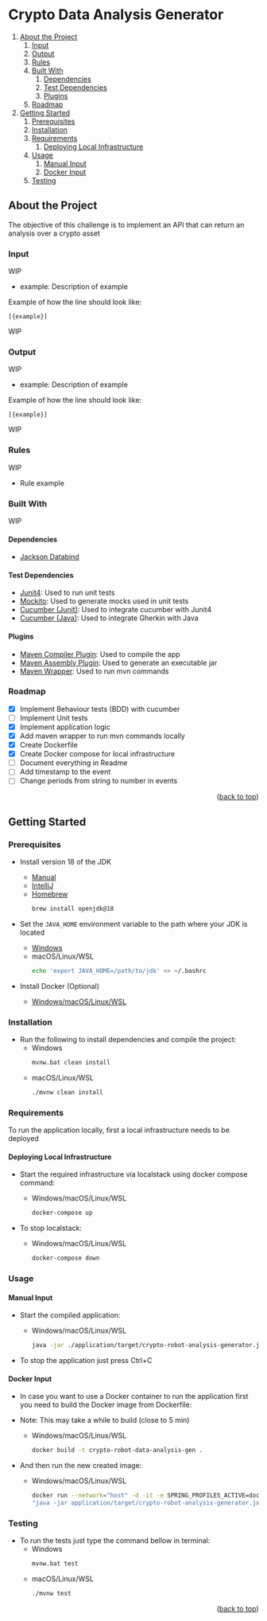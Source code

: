 <div id="top"></div>

# Crypto Data Analysis Generator

1. [About the Project](#about-the-project)
    1. [Input](#input)
    2. [Output](#output)
    3. [Rules](#rules)
    4. [Built With](#built-with)
       1. [Dependencies](#dependencies)
       2. [Test Dependencies](#test-dependencies)
       3. [Plugins](#plugins)
    5. [Roadmap](#roadmap)
2. [Getting Started](#getting-started)
    1. [Prerequisites](#prerequisites)
    2. [Installation](#installation)
    3. [Requirements](#requirements)
       1. [Deploying Local Infrastructure](#deploying-local-infrastructure)
    4. [Usage](#usage)
       1. [Manual Input](#manual-input)
       2. [Docker Input](#docker-input)
    5. [Testing](#testing)

## About the Project

The objective of this challenge is to implement an API that can return an analysis over a crypto asset

### Input

WIP

- example: Description of example

Example of how the line should look like:

```
[{example}]
```

WIP

### Output

WIP

- example: Description of example

Example of how the line should look like:

```
[{example}]
```

WIP

### Rules

WIP

* Rule example

### Built With

WIP

#### Dependencies

* [Jackson Databind](https://github.com/FasterXML/jackson-databind)

#### Test Dependencies

* [Junit4](https://github.com/junit-team/junit4): Used to run unit tests
* [Mockito](https://github.com/mockito/mockito): Used to generate mocks used in unit tests
* [Cucumber (Junit)](https://cucumber.io/docs/cucumber/api/#junit): Used to integrate cucumber with Junit4
* [Cucumber (Java)](https://cucumber.io/docs/installation/java/): Used to integrate Gherkin with Java

#### Plugins

* [Maven Compiler Plugin](https://maven.apache.org/plugins/maven-compiler-plugin/): Used to compile the app
* [Maven Assembly Plugin](https://maven.apache.org/plugins/maven-assembly-plugin/): Used to generate an executable jar
* [Maven Wrapper](https://maven.apache.org/wrapper/): Used to run mvn commands

### Roadmap

* [X] Implement Behaviour tests (BDD) with cucumber
* [ ] Implement Unit tests 
* [x] Implement application logic 
* [x] Add maven wrapper to run mvn commands locally 
* [x] Create Dockerfile 
* [x] Create Docker compose for local infrastructure 
* [ ] Document everything in Readme
* [ ] Add timestamp to the event
* [ ] Change periods from string to number in events

<p align="right">(<a href="#top">back to top</a>)</p>

## Getting Started

### Prerequisites

- Install version 18 of the JDK
    - [Manual](https://adoptium.net/?variant=openjdk18)
    - [IntelliJ](https://www.jetbrains.com/help/idea/sdk.html#jdk)
    - [Homebrew](https://docs.brew.sh/Installation)
      ```bash
      brew install openjdk@18
      ```

- Set the `JAVA_HOME` environment variable to the path where your JDK is located
    - [Windows](https://confluence.atlassian.com/doc/setting-the-java_home-variable-in-windows-8895.html)
    - macOS/Linux/WSL
      ```bash
      echo 'export JAVA_HOME=/path/to/jdk' >> ~/.bashrc 
      ```

- Install Docker (Optional)
    - [Windows/macOS/Linux/WSL](https://www.docker.com/get-started/)

### Installation

- Run the following to install dependencies and compile the project:
    - Windows
      ```bash
      mvnw.bat clean install
      ```
    - macOS/Linux/WSL
      ```bash
      ./mvnw clean install
      ```

### Requirements

To run the application locally, first a local infrastructure needs to be deployed

#### Deploying Local Infrastructure

- Start the required infrastructure via localstack using docker compose command:
    - Windows/macOS/Linux/WSL
      ```bash
      docker-compose up
      ```

- To stop localstack:
    - Windows/macOS/Linux/WSL
      ```bash
      docker-compose down
      ```

### Usage

#### Manual Input
      
- Start the compiled application:
    - Windows/macOS/Linux/WSL
      ```bash
      java -jar ./application/target/crypto-robot-analysis-generator.jar --spring.profiles.active=local
      ```
      
- To stop the application just press Ctrl+C 

#### Docker Input
- In case you want to use a Docker container to run the application first you need to build the Docker image from Dockerfile:
- Note: This may take a while to build (close to 5 min)
    - Windows/macOS/Linux/WSL
      ```bash
      docker build -t crypto-robot-data-analysis-gen .
      ```
      
- And then run the new created image:
  - Windows/macOS/Linux/WSL
    ```bash
    docker run --network="host" -d -it -e SPRING_PROFILES_ACTIVE=docker crypto-robot-data-analysis-gen:latest bash -c \
    "java -jar application/target/crypto-robot-analysis-generator.jar --spring.profiles.active=docker"
    ```
    
### Testing 

- To run the tests just type the command bellow in terminal:
    - Windows
      ```bash
      mvnw.bat test
      ```
    - macOS/Linux/WSL
      ```bash
      ./mvnw test
      ```

<p align="right">(<a href="#top">back to top</a>)</p>